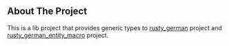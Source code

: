 ## About The Project

This is a lib project that provides generic types to [rusty_german](https://github.com/bateramos/rusty-german) project and
[rusty_german_entity_macro](https://github.com/bateramos/rusty_german_entity_macro) project.
